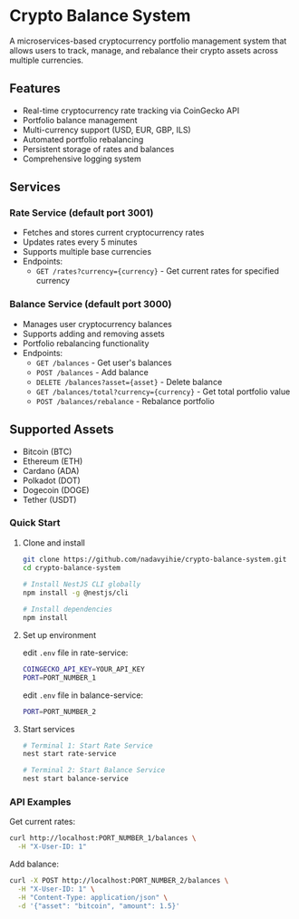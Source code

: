 # Crypto Balance System

A microservices-based cryptocurrency portfolio management system that allows users to track, manage, and rebalance their crypto assets across multiple currencies.

## Features

- Real-time cryptocurrency rate tracking via CoinGecko API
- Portfolio balance management
- Multi-currency support (USD, EUR, GBP, ILS)
- Automated portfolio rebalancing
- Persistent storage of rates and balances
- Comprehensive logging system

## Services

### Rate Service (default port 3001)
- Fetches and stores current cryptocurrency rates
- Updates rates every 5 minutes
- Supports multiple base currencies
- Endpoints:
  - `GET /rates?currency={currency}` - Get current rates for specified currency

### Balance Service (default port 3000)
- Manages user cryptocurrency balances
- Supports adding and removing assets
- Portfolio rebalancing functionality
- Endpoints:
  - `GET /balances` - Get user's balances
  - `POST /balances` - Add balance
  - `DELETE /balances?asset={asset}` - Delete balance
  - `GET /balances/total?currency={currency}` - Get total portfolio value
  - `POST /balances/rebalance` - Rebalance portfolio

## Supported Assets
- Bitcoin (BTC)
- Ethereum (ETH)
- Cardano (ADA)
- Polkadot (DOT)
- Dogecoin (DOGE)
- Tether (USDT)

### Quick Start

1. Clone and install
   ```bash
   git clone https://github.com/nadavyihie/crypto-balance-system.git
   cd crypto-balance-system
    
   # Install NestJS CLI globally
   npm install -g @nestjs/cli

   # Install dependencies
   npm install
   ```

2. Set up environment
   
   edit `.env` file in rate-service:
   ```bash
   COINGECKO_API_KEY=YOUR_API_KEY
   PORT=PORT_NUMBER_1
   ```

   edit `.env` file in balance-service:
   ```bash
   PORT=PORT_NUMBER_2
   ```

3. Start services
   ```bash
   # Terminal 1: Start Rate Service
   nest start rate-service

   # Terminal 2: Start Balance Service
   nest start balance-service
   ```

### API Examples

Get current rates:
```bash
curl http://localhost:PORT_NUMBER_1/balances \
  -H "X-User-ID: 1"
```

Add balance:
```bash
curl -X POST http://localhost:PORT_NUMBER_2/balances \
  -H "X-User-ID: 1" \
  -H "Content-Type: application/json" \
  -d '{"asset": "bitcoin", "amount": 1.5}'
```